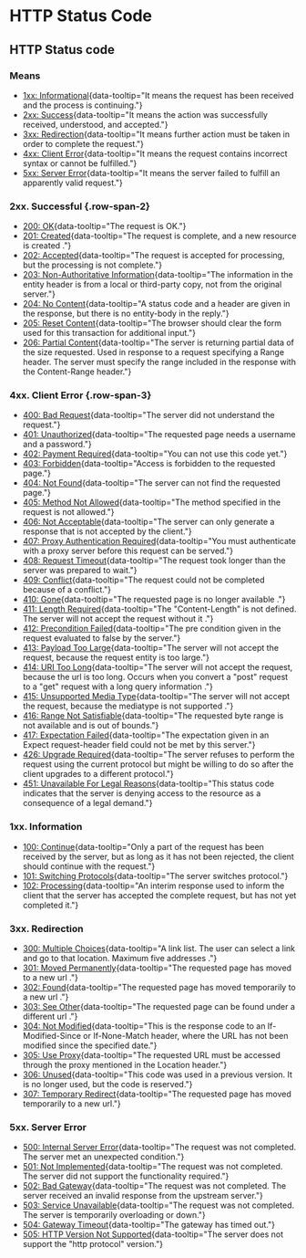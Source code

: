 # HTTP Status Code

HTTP Status code
-----------

### Means

- [1xx: Informational](#1xx-information){data-tooltip="It means the request has been received and the process is
  continuing."}
- [2xx: Success](#2xx-successful){data-tooltip="It means the action was successfully received, understood, and
  accepted."}
- [3xx: Redirection](#3xx-redirection){data-tooltip="It means further action must be taken in order to complete the
  request."}
- [4xx: Client Error](#4xx-client-error){data-tooltip="It means the request contains incorrect syntax or cannot be
  fulfilled."}
- [5xx: Server Error](#5xx-server-error){data-tooltip="It means the server failed to fulfill an apparently valid
  request."}

### 2xx. Successful {.row-span-2}

* [200: OK](https://tools.ietf.org/html/rfc7231#section-6.3.1){data-tooltip="The request is OK."}
* [201: Created](https://tools.ietf.org/html/rfc7231#section-6.3.2){data-tooltip="The request is complete, and a new
  resource is created ."}
* [202: Accepted](https://tools.ietf.org/html/rfc7231#section-6.3.3){data-tooltip="The request is accepted for
  processing, but the processing is not complete."}
* [203: Non-Authoritative Information](https://tools.ietf.org/html/rfc7231#section-6.3.4){data-tooltip="The information
  in the entity header is from a local or third-party copy, not from the original server."}
* [204: No Content](https://tools.ietf.org/html/rfc7231#section-6.3.5){data-tooltip="A status code and a header are
  given in the response, but there is no entity-body in the reply."}
* [205: Reset Content](https://tools.ietf.org/html/rfc7231#section-6.3.6){data-tooltip="The browser should clear the
  form used for this transaction for additional input."}
* [206: Partial Content](https://tools.ietf.org/html/rfc7233#section-4.1){data-tooltip="The server is returning partial
  data of the size requested. Used in response to a request specifying a Range header. The server must specify the range
  included in the response with the Content-Range header."}

### 4xx. Client Error {.row-span-3}

* [400: Bad Request](https://tools.ietf.org/html/rfc7231#section-6.5.1){data-tooltip="The server did not understand the
  request."}
* [401: Unauthorized](https://tools.ietf.org/html/rfc7235#section-3.1){data-tooltip="The requested page needs a username
  and a password."}
* [402: Payment Required](https://tools.ietf.org/html/rfc7231#section-6.5.2){data-tooltip="You can not use this code
  yet."}
* [403: Forbidden](https://tools.ietf.org/html/rfc7231#section-6.5.3){data-tooltip="Access is forbidden to the requested
  page."}
* [404: Not Found](https://tools.ietf.org/html/rfc7231#section-6.5.4){data-tooltip="The server can not find the
  requested page."}
* [405: Method Not Allowed](https://tools.ietf.org/html/rfc7231#section-6.5.5){data-tooltip="The method specified in the
  request is not allowed."}
* [406: Not Acceptable](https://tools.ietf.org/html/rfc7231#section-6.5.6){data-tooltip="The server can only generate a
  response that is not accepted by the client."}
* [407: Proxy Authentication Required](https://tools.ietf.org/html/rfc7235#section-3.2){data-tooltip="You must
  authenticate with a proxy server before this request can be served."}
* [408: Request Timeout](https://tools.ietf.org/html/rfc7231#section-6.5.7){data-tooltip="The request took longer than
  the server was prepared to wait."}
* [409: Conflict](https://tools.ietf.org/html/rfc7231#section-6.5.8){data-tooltip="The request could not be completed
  because of a conflict."}
* [410: Gone](https://tools.ietf.org/html/rfc7231#section-6.5.9){data-tooltip="The requested page is no longer
  available ."}
* [411: Length Required](https://tools.ietf.org/html/rfc7231#section-6.5.10){data-tooltip="The "Content-Length" is not
  defined. The server will not accept the request without it ."}
* [412: Precondition Failed](https://tools.ietf.org/html/rfc7232#section-4.2){data-tooltip="The pre condition given in
  the request evaluated to false by the server."}
* [413: Payload Too Large](https://tools.ietf.org/html/rfc7231#section-6.5.11){data-tooltip="The server will not accept
  the request, because the request entity is too large."}
* [414: URI Too Long](https://tools.ietf.org/html/rfc7231#section-6.5.12){data-tooltip="The server will not accept the
  request, because the url is too long. Occurs when you convert a "post" request to a "get" request with a long query
  information ."}
* [415: Unsupported Media Type](https://tools.ietf.org/html/rfc7231#section-6.5.13){data-tooltip="The server will not
  accept the request, because the mediatype is not supported ."}
* [416: Range Not Satisfiable](https://tools.ietf.org/html/rfc7233#section-4.4){data-tooltip="The requested byte range
  is not available and is out of bounds."}
* [417: Expectation Failed](https://tools.ietf.org/html/rfc7231#section-6.5.14){data-tooltip="The expectation given in
  an Expect request-header field could not be met by this server."}
* [426: Upgrade Required](https://tools.ietf.org/html/rfc7231#section-6.5.15){data-tooltip="The server refuses to
  perform the request using the current protocol but might be willing to do so after the client upgrades to a different
  protocol."}
* [451: Unavailable For Legal Reasons](https://datatracker.ietf.org/doc/html/rfc7725#section-3){data-tooltip="This
  status code indicates that the server is denying access to the resource as a consequence of a legal demand."}

### 1xx. Information

* [100: Continue](https://tools.ietf.org/html/rfc7231#section-6.2.1){data-tooltip="Only a part of the request has been
  received by the server, but as long as it has not been rejected, the client should continue with the request."}
* [101: Switching Protocols](https://tools.ietf.org/html/rfc7231#section-6.2.2){data-tooltip="The server switches
  protocol."}
* [102: Processing](https://tools.ietf.org/html/rfc2518#section-10.1){data-tooltip="An interim response used to inform
  the client that the server has accepted the complete request, but has not yet completed it."}

### 3xx. Redirection

* [300: Multiple Choices](https://tools.ietf.org/html/rfc7231#section-6.4.1){data-tooltip="A link list. The user can
  select a link and go to that location. Maximum five addresses ."}
* [301: Moved Permanently](https://tools.ietf.org/html/rfc7231#section-6.4.2){data-tooltip="The requested page has moved
  to a new url ."}
* [302: Found](https://tools.ietf.org/html/rfc7231#section-6.4.3){data-tooltip="The requested page has moved temporarily
  to a new url ."}
* [303: See Other](https://tools.ietf.org/html/rfc7231#section-6.4.4){data-tooltip="The requested page can be found
  under a different url ."}
* [304: Not Modified](https://tools.ietf.org/html/rfc7232#section-4.1){data-tooltip="This is the response code to an
  If-Modified-Since or If-None-Match header, where the URL has not been modified since the specified date."}
* [305: Use Proxy](https://tools.ietf.org/html/rfc7231#section-6.4.5){data-tooltip="The requested URL must be accessed
  through the proxy mentioned in the Location header."}
* [306: Unused](https://tools.ietf.org/html/rfc7231#section-6.4.6){data-tooltip="This code was used in a previous
  version. It is no longer used, but the code is reserved."}
* [307: Temporary Redirect](https://tools.ietf.org/html/rfc7231#section-6.4.7){data-tooltip="The requested page has
  moved temporarily to a new url."}

### 5xx. Server Error

* [500: Internal Server Error](https://tools.ietf.org/html/rfc7231#section-6.6.1){data-tooltip="The request was not
  completed. The server met an unexpected condition."}
* [501: Not Implemented](https://tools.ietf.org/html/rfc7231#section-6.6.2){data-tooltip="The request was not completed.
  The server did not support the functionality required."}
* [502: Bad Gateway](https://tools.ietf.org/html/rfc7231#section-6.6.3){data-tooltip="The request was not completed. The
  server received an invalid response from the upstream server."}
* [503: Service Unavailable](https://tools.ietf.org/html/rfc7231#section-6.6.4){data-tooltip="The request was not
  completed. The server is temporarily overloading or down."}
* [504: Gateway Timeout](https://tools.ietf.org/html/rfc7231#section-6.6.5){data-tooltip="The gateway has timed out."}
* [505: HTTP Version Not Supported](https://tools.ietf.org/html/rfc7231#section-6.6.6){data-tooltip="The server does not
  support the "http protocol" version."}

